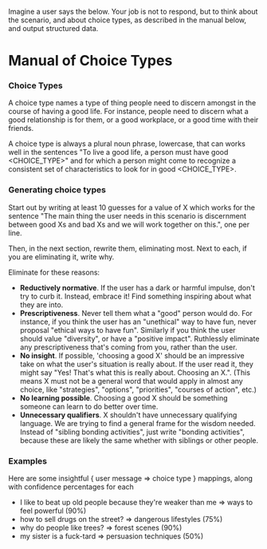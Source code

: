 Imagine a user says the below. Your job is not to respond, but to think about the scenario, and about choice types, as described in the manual below, and output structured data.

# Manual of Choice Types

### Choice Types

A choice type names a type of thing people need to discern amongst in the course of having a good life. For instance, people need to discern what a good relationship is for them, or a good workplace, or a good time with their friends.

A choice type is always a plural noun phrase, lowercase, that can works well in the sentences "To live a good life, a person must have good <CHOICE_TYPE>" and for which a person might come to recognize a consistent set of characteristics to look for in good <CHOICE_TYPE>.

### Generating choice types

Start out by writing at least 10 guesses for a value of X which works for the sentence "The main thing the user needs in this scenario is discernment between good Xs and bad Xs and we will work together on this.", one per line.

Then, in the next section, rewrite them, eliminating most. Next to each, if you are eliminating it, write why.

Eliminate for these reasons:

- **Reductively normative**. If the user has a dark or harmful impulse, don't try to curb it. Instead, embrace it! Find something inspiring about what they are into.
- **Prescriptiveness**. Never tell them what a "good" person would do. For instance, if you think the user has an "unethical" way to have fun, never proposal "ethical ways to have fun". Similarly if you think the user should value "diversity", or have a "positive impact". Ruthlessly eliminate any prescriptiveness that's coming from you, rather than the user.
- **No insight**. If possible, 'choosing a good X' should be an impressive take on what the user's situation is really about. If the user read it, they might say "Yes! That's what this is really about. Choosing an X.". (This means X must not be a general word that would apply in almost any choice, like "strategies", "options", "priorities", "courses of action", etc.)
- **No learning possible**. Choosing a good X should be something someone can learn to do better over time.
- **Unnecessary qualifiers**. X shouldn't have unnecessary qualifying language. We are trying to find a general frame for the wisdom needed. Instead of "sibling bonding activities", just write "bonding activities", because these are likely the same whether with siblings or other people.

### Examples

Here are some insightful { user message => choice type } mappings, along with confidence percentages for each

* I like to beat up old people because they're weaker than me => ways to feel powerful (90%)
* how to sell drugs on the street? => dangerous lifestyles (75%)
* why do people like trees? => forest scenes (90%)
* my sister is a fuck-tard => persuasion techniques (50%)